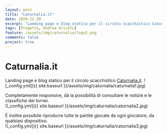 ```yaml
---
layout: post
title: "Caturnalia.it"
date: 2020-12-30
excerpt: "Landing page e blog statico per il circolo scacchistico Caturnalia"
tags: [Progetto, Andrea Grisafi]
feature: /assets/img/caturnalia/logo2.png
comments: false
project: true
---
```

# Caturnalia.it
Landing page e blog statico per il circolo scacchistico [Caturnalia.it](https://Caturnalia.it).
![_config.yml]({{ site.baseurl }}/assets/img/caturnalia/caturnalia1.jpg)  

Completamente responsive, dà la possibilità di consultare le notizie e le classifiche dei tornei.   
![_config.yml]({{ site.baseurl }}/assets/img/caturnalia/caturnalia2.jpg)  

È inoltre possibile riprodurre tutte le partite giocate da ogni giocatore, da qualsiasi dispositivo.  
![_config.yml]({{ site.baseurl }}/assets/img/caturnalia/caturnalia3.jpg)  